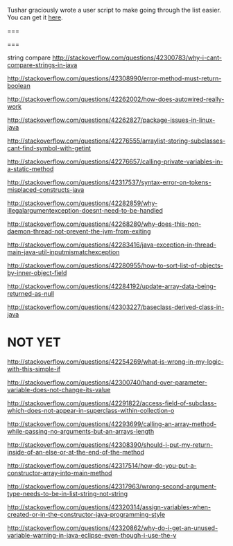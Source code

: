 Tushar graciously wrote a user script to make going through the list easier. You can get it [here](https://github.com/tusharjadhav219/Userscript-for-delete-candidates).

===

===


string compare http://stackoverflow.com/questions/42300783/why-i-cant-compare-strings-in-java

http://stackoverflow.com/questions/42308990/error-method-must-return-boolean

http://stackoverflow.com/questions/42262002/how-does-autowired-really-work

http://stackoverflow.com/questions/42262827/package-issues-in-linux-java

http://stackoverflow.com/questions/42276555/arraylist-storing-subclasses-cant-find-symbol-with-getint

http://stackoverflow.com/questions/42276657/calling-private-variables-in-a-static-method

http://stackoverflow.com/questions/42317537/syntax-error-on-tokens-misplaced-constructs-java

http://stackoverflow.com/questions/42282859/why-illegalargumentexception-doesnt-need-to-be-handled

http://stackoverflow.com/questions/42268280/why-does-this-non-daemon-thread-not-prevent-the-jvm-from-exiting

http://stackoverflow.com/questions/42283416/java-exception-in-thread-main-java-util-inputmismatchexception

http://stackoverflow.com/questions/42280955/how-to-sort-list-of-objects-by-inner-object-field

http://stackoverflow.com/questions/42284192/update-array-data-being-returned-as-null

http://stackoverflow.com/questions/42303227/baseclass-derived-class-in-java

NOT YET
=====

http://stackoverflow.com/questions/42254269/what-is-wrong-in-my-logic-with-this-simple-if

http://stackoverflow.com/questions/42300740/hand-over-parameter-variable-does-not-change-its-value

http://stackoverflow.com/questions/42291822/access-field-of-subclass-which-does-not-appear-in-superclass-within-collection-o

http://stackoverflow.com/questions/42293699/calling-an-array-method-while-passing-no-arguments-but-an-arrays-length

http://stackoverflow.com/questions/42308390/should-i-put-my-return-inside-of-an-else-or-at-the-end-of-the-method

http://stackoverflow.com/questions/42317514/how-do-you-put-a-constructor-array-into-main-method

http://stackoverflow.com/questions/42317963/wrong-second-argument-type-needs-to-be-in-list-string-not-string

http://stackoverflow.com/questions/42320314/assign-variables-when-created-or-in-the-constructor-java-programming-style

http://stackoverflow.com/questions/42320862/why-do-i-get-an-unused-variable-warning-in-java-eclipse-even-though-i-use-the-v